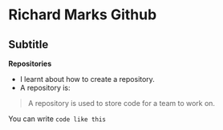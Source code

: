 # Richard Marks Github
## Subtitle

**Repositories**
- I learnt about how to create a repository.
- A repository is:
> A repository is used to store code for a team to work on.

You can write `code like this`
